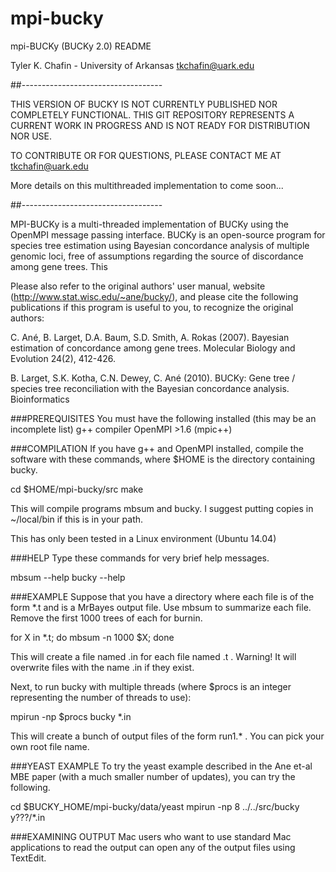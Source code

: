 # mpi-bucky
mpi-BUCKy (BUCKy 2.0) README

Tyler K. Chafin - University of Arkansas
tkchafin@uark.edu

##-----------------------------------

THIS VERSION OF BUCKY IS NOT CURRENTLY PUBLISHED NOR COMPLETELY FUNCTIONAL. THIS GIT REPOSITORY REPRESENTS A CURRENT WORK IN PROGRESS AND IS NOT READY FOR DISTRIBUTION NOR USE. 

TO CONTRIBUTE OR FOR QUESTIONS, PLEASE CONTACT ME AT tkchafin@uark.edu

More details on this multithreaded implementation to come soon... 

##-----------------------------------

MPI-BUCKy is a multi-threaded implementation of BUCKy using the OpenMPI message passing interface. BUCKy is an open-source program for species tree estimation using Bayesian concordance analysis of multiple genomic loci, free of assumptions regarding the source of discordance among gene trees. This

Please also refer to the original authors' user manual, website  (http://www.stat.wisc.edu/~ane/bucky/), and please cite the following publications if this program is useful to you, to recognize the original authors: 

C. Ané, B. Larget, D.A. Baum, S.D. Smith, A. Rokas (2007). Bayesian estimation of concordance among gene trees. Molecular Biology and Evolution 24(2), 412-426.

B. Larget, S.K. Kotha, C.N. Dewey, C. Ané (2010). BUCKy: Gene tree / species tree reconciliation with the Bayesian concordance analysis. Bioinformatics 

###PREREQUISITES
You must have the following installed (this may be an incomplete list)
g++ compiler 
OpenMPI >1.6 (mpic++)

###COMPILATION
If you have g++ and OpenMPI installed, compile the software with these commands, where $HOME is the directory containing bucky.

  cd $HOME/mpi-bucky/src
  make

This will compile programs mbsum and bucky.
I suggest putting copies in ~/local/bin if this is in your path.

This has only been tested in a Linux environment (Ubuntu 14.04)

###HELP
Type these commands for very brief help messages.

  mbsum --help
  bucky --help

###EXAMPLE
Suppose that you have a directory where each file is of the form *.t and is a MrBayes output file.
Use mbsum to summarize each file.  Remove the first 1000 trees of each for burnin.

  for X in *.t; do mbsum -n 1000 $X; done

This will create a file named <filename>.in for each file named <filename>.t .
Warning!  It will overwrite files with the name <filename>.in if they exist.

Next, to run bucky with multiple threads (where $procs is an integer representing the number of threads to use):

  mpirun -np $procs bucky *.in

This will create a bunch of output files of the form run1.* .
You can pick your own root file name.

###YEAST EXAMPLE
To try the yeast example described in the Ane et-al MBE paper (with a much smaller number of updates),
you can try the following.

  cd $BUCKY_HOME/mpi-bucky/data/yeast
  mpirun -np 8 ../../src/bucky y???/*.in

###EXAMINING OUTPUT
Mac users who want to use standard Mac applications to read the output can open any of the output files
using TextEdit.
